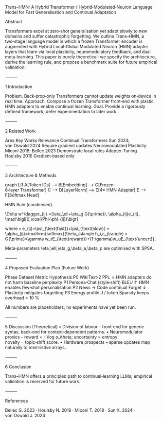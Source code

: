 Trans–HMN: A Hybrid Transformer / Hybrid‑Modulated‑Neuron Language Model for Fast Generalisation and Continual Adaptation

Abstract

Transformers excel at zero‑shot generalisation yet adapt slowly to new domains and suffer catastrophic forgetting.
We outline Trans–HMN, a two‑stage language model in which a frozen Transformer encoder is augmented with Hybrid Local‑Global Modulated Neuron (HMN) adapter layers that learn via local plasticity, neuromodulatory feedback, and dual meta‑learning.
This paper is purely theoretical: we specify the architecture, derive the learning rule, and propose a benchmark suite for future empirical validation.

⸻

1 Introduction

Problem. Back‑prop‑only Transformers cannot update weights on‑device in real time.
Approach. Compose a frozen Transformer front‑end with plastic HMN adapters to enable continual learning.
Goal. Provide a rigorously defined framework; defer experimentation to later work.

⸻

2 Related Work

Area Key Works Relevance
Continual Transformers Sun 2024; von Oswald 2024 Require gradient updates
Neuromodulated Plasticity Miconi 2018; Bellec 2023 Demonstrate local rules
Adapter‑Tuning Houlsby 2019 Gradient‑based only

⸻

3 Architecture & Methods

graph LR
    A[Token IDs] --> B[Embedding] --> C[Frozen<br>6‑layer Transformer]
    C --> D[LayerNorm] --> E[4× HMN Adapter]
    E --> F[Softmax Head]

HMN Rule (condensed).

\Delta w^\dagger_{ij}
=(\eta_\ell+\eta_g G{\prime})\,
\alpha_{ij}e_{ij}\,
\max\!\bigl[0,\cos(\Phi-\phi_{ij})\bigr]

where
 • e_{ij}=\psi_{\text{fast}}+\psi_{\text{slow}}
 • \alpha_{ij}=\mathrm{softmax}(\beta_a\langle h_i,c_j\rangle)
 • G{\prime}=\gamma w_rE_{\text{reward}}+(1-\gamma)w_uE_{\text{uncert}}.

Meta‑parameters \eta_\ell,\eta_g,\beta_a,\beta_p are optimised with SPSA.

⸻

4 Proposed Evaluation Plan (Future Work)

Phase Dataset Metric Hypothesis
P0 WikiText‑2 PPL ↓ HMN adapters do not harm baseline perplexity
P1 Persona‑Chat (style‑shift) BLEU ↑ HMN enables few‑shot personalisation
P2 News → Code continual Forget ↓ Plasticity mitigates forgetting
P3 Energy profile J / token Sparsity keeps overhead < 10 %

All numbers are placeholders; no experiments have yet been run.

⸻

5 Discussion (Theoretical)
 • Division of labour – front‑end for generic syntax, back‑end for context‑dependent patterns.
 • Neuromodulator proxies – reward = -\!\log p_\theta; uncertainty = entropy; novelty = topic‑shift score.
 • Hardware prospects – sparse updates map naturally to memristive arrays.

⸻

6 Conclusion

Trans–HMN offers a principled path to continual‑learning LLMs; empirical validation is reserved for future work.

⸻

References

Bellec G. 2023 · Houlsby N. 2019 · Miconi T. 2018 · Sun X. 2024 · von Oswald J. 2024